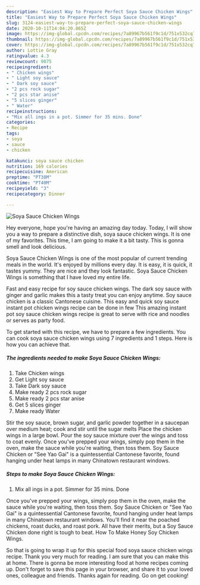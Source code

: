 ```yaml
---
description: "Easiest Way to Prepare Perfect Soya Sauce Chicken Wings"
title: "Easiest Way to Prepare Perfect Soya Sauce Chicken Wings"
slug: 3124-easiest-way-to-prepare-perfect-soya-sauce-chicken-wings
date: 2020-10-11T14:04:20.865Z
image: https://img-global.cpcdn.com/recipes/7a89967b561f9c1d/751x532cq70/soya-sauce-chicken-wings-recipe-main-photo.jpg
thumbnail: https://img-global.cpcdn.com/recipes/7a89967b561f9c1d/751x532cq70/soya-sauce-chicken-wings-recipe-main-photo.jpg
cover: https://img-global.cpcdn.com/recipes/7a89967b561f9c1d/751x532cq70/soya-sauce-chicken-wings-recipe-main-photo.jpg
author: Lottie Gray
ratingvalue: 4.3
reviewcount: 9075
recipeingredient:
- " Chicken wings"
- " Light soy sauce"
- " Dark soy sauce"
- "2 pcs rock sugar"
- "2 pcs star anise"
- "5 slices ginger"
- " Water"
recipeinstructions:
- "Mix all ings in a pot. Simmer for 35 mins. Done"
categories:
- Recipe
tags:
- soya
- sauce
- chicken

katakunci: soya sauce chicken 
nutrition: 169 calories
recipecuisine: American
preptime: "PT38M"
cooktime: "PT40M"
recipeyield: "3"
recipecategory: Dinner

---
```



![Soya Sauce Chicken Wings](https://img-global.cpcdn.com/recipes/7a89967b561f9c1d/751x532cq70/soya-sauce-chicken-wings-recipe-main-photo.jpg)

Hey everyone, hope you're having an amazing day today. Today, I will show you a way to prepare a distinctive dish, soya sauce chicken wings. It is one of my favorites. This time, I am going to make it a bit tasty. This is gonna smell and look delicious.

Soya Sauce Chicken Wings is one of the most popular of current trending meals in the world. It's enjoyed by millions every day. It is easy, it is quick, it tastes yummy. They are nice and they look fantastic. Soya Sauce Chicken Wings is something that I have loved my entire life.

Fast and easy recipe for soy sauce chicken wings. The dark soy sauce with ginger and garlic makes this a tasty treat you can enjoy anytime. Soy sauce chicken is a classic Cantonese cuisine. This easy and quick soy sauce instant pot chicken wings recipe can be done in few This amazing instant pot soy sauce chicken wings recipe is great to serve with rice and noodles or serves as party food.


To get started with this recipe, we have to prepare a few ingredients. You can cook soya sauce chicken wings using 7 ingredients and 1 steps. Here is how you can achieve that.

<!--inarticleads1-->

##### The ingredients needed to make Soya Sauce Chicken Wings:

1. Take  Chicken wings
1. Get  Light soy sauce
1. Take  Dark soy sauce
1. Make ready 2 pcs rock sugar
1. Make ready 2 pcs star anise
1. Get 5 slices ginger
1. Make ready  Water


Stir the soy sauce, brown sugar, and garlic powder together in a saucepan over medium heat; cook and stir until the sugar melts Place the chicken wings in a large bowl. Pour the soy sauce mixture over the wings and toss to coat evenly. Once you&#39;ve prepped your wings, simply pop them in the oven, make the sauce while you&#39;re waiting, then toss them. Soy Sauce Chicken or &#34;See Yao Gai&#34; is a quintessential Cantonese favorite, found hanging under heat lamps in many Chinatown restaurant windows. 

<!--inarticleads2-->

##### Steps to make Soya Sauce Chicken Wings:

1. Mix all ings in a pot. Simmer for 35 mins. Done


Once you&#39;ve prepped your wings, simply pop them in the oven, make the sauce while you&#39;re waiting, then toss them. Soy Sauce Chicken or &#34;See Yao Gai&#34; is a quintessential Cantonese favorite, found hanging under heat lamps in many Chinatown restaurant windows. You&#39;ll find it near the poached chickens, roast ducks, and roast pork. All have their merits, but a Soy Sauce Chicken done right is tough to beat. How To Make Honey Soy Chicken Wings. 

So that is going to wrap it up for this special food soya sauce chicken wings recipe. Thank you very much for reading. I am sure that you can make this at home. There is gonna be more interesting food at home recipes coming up. Don't forget to save this page in your browser, and share it to your loved ones, colleague and friends. Thanks again for reading. Go on get cooking!
